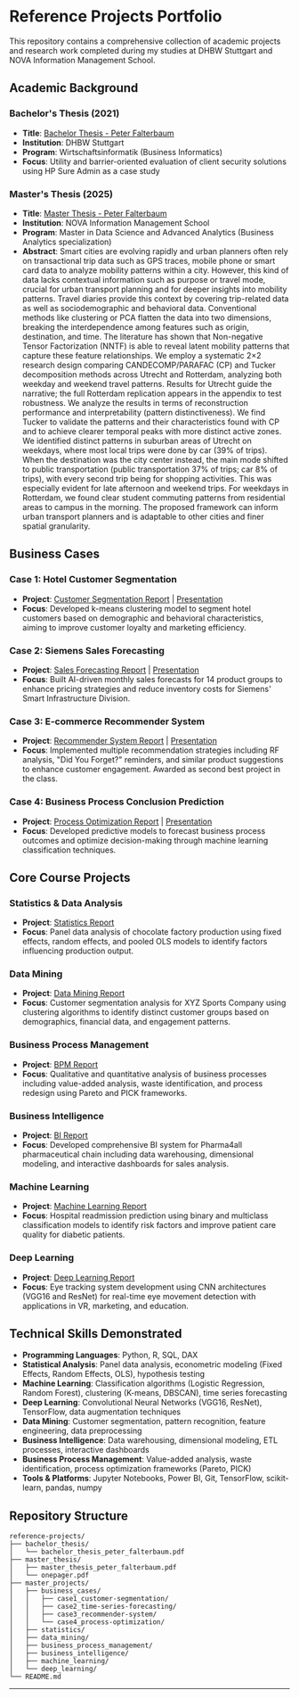 # Reference Projects Portfolio

This repository contains a comprehensive collection of academic projects and research work completed during my studies at DHBW Stuttgart and NOVA Information Management School.

## Academic Background

### Bachelor's Thesis (2021)
- **Title**: [Bachelor Thesis - Peter Falterbaum](bachelor_thesis/bachelor_thesis_peter_falterbaum.pdf)
- **Institution**: DHBW Stuttgart
- **Program**: Wirtschaftsinformatik (Business Informatics)
- **Focus**: Utility and barrier-oriented evaluation of client security solutions using HP Sure Admin as a case study

### Master's Thesis (2025)
- **Title**: [Master Thesis - Peter Falterbaum](master_thesis/master_thesis_peter_falterbaum.pdf)
- **Institution**: NOVA Information Management School
- **Program**: Master in Data Science and Advanced Analytics (Business Analytics specialization)
- **Abstract**: Smart cities are evolving rapidly and urban planners often rely on transactional trip data such as GPS traces, mobile phone or smart card data to analyze mobility patterns within a city. However, this kind of data lacks contextual information such as purpose or travel mode, crucial for urban transport planning and for deeper insights into mobility patterns. Travel diaries provide this context by covering trip-related data as well as sociodemographic and behavioral data. Conventional methods like clustering or PCA flatten the data into two dimensions, breaking the interdependence among features such as origin, destination, and time. The literature has shown that Non-negative Tensor Factorization (NNTF) is able to reveal latent mobility patterns that capture these feature relationships. We employ a systematic 2×2 research design comparing CANDECOMP/PARAFAC (CP) and Tucker decomposition methods across Utrecht and Rotterdam, analyzing both weekday and weekend travel patterns. Results for Utrecht guide the narrative; the full Rotterdam replication appears in the appendix to test robustness. We analyze the results in terms of reconstruction performance and interpretability (pattern distinctiveness). We find Tucker to validate the patterns and their characteristics found with CP and to achieve clearer temporal peaks with more distinct active zones. We identified distinct patterns in suburban areas of Utrecht on weekdays, where most local trips were done by car (39% of trips). When the destination was the city center instead, the main mode shifted to public transportation (public transportation 37% of trips; car 8% of trips), with every second trip being for shopping activities. This was especially evident for late afternoon and weekend trips. For weekdays in Rotterdam, we found clear student commuting patterns from residential areas to campus in the morning. The proposed framework can inform urban transport planners and is adaptable to other cities and finer spatial granularity.

## Business Cases

### Case 1: Hotel Customer Segmentation
- **Project**: [Customer Segmentation Report](master_projects/business_cases/case1_customer-segmentation/report.pdf) | [Presentation](master_projects/business_cases/case1_customer-segmentation/presentation.pdf)
- **Focus**: Developed k-means clustering model to segment hotel customers based on demographic and behavioral characteristics, aiming to improve customer loyalty and marketing efficiency.

### Case 2: Siemens Sales Forecasting
- **Project**: [Sales Forecasting Report](master_projects/business_cases/case2_time-series-forecasting/report.pdf) | [Presentation](master_projects/business_cases/case2_time-series-forecasting/presentation.pdf)
- **Focus**: Built AI-driven monthly sales forecasts for 14 product groups to enhance pricing strategies and reduce inventory costs for Siemens' Smart Infrastructure Division.

### Case 3: E-commerce Recommender System
- **Project**: [Recommender System Report](master_projects/business_cases/case3_recommender-system/report.pdf) | [Presentation](master_projects/business_cases/case3_recommender-system/presentation.pdf)
- **Focus**: Implemented multiple recommendation strategies including RF analysis, "Did You Forget?" reminders, and similar product suggestions to enhance customer engagement. Awarded as second best project in the class.

### Case 4: Business Process Conclusion Prediction
- **Project**: [Process Optimization Report](master_projects/business_cases/case4_process-optimization/report.pdf) | [Presentation](master_projects/business_cases/case4_process-optimization/presentation.pdf)
- **Focus**: Developed predictive models to forecast business process outcomes and optimize decision-making through machine learning classification techniques.

## Core Course Projects

### Statistics & Data Analysis
- **Project**: [Statistics Report](master_projects/statistics/statistics_report.pdf)
- **Focus**: Panel data analysis of chocolate factory production using fixed effects, random effects, and pooled OLS models to identify factors influencing production output.

### Data Mining
- **Project**: [Data Mining Report](master_projects/data_mining/data_mining_report.pdf)
- **Focus**: Customer segmentation analysis for XYZ Sports Company using clustering algorithms to identify distinct customer groups based on demographics, financial data, and engagement patterns.

### Business Process Management
- **Project**: [BPM Report](master_projects/business_process_management/business_process_management_report.pdf)
- **Focus**: Qualitative and quantitative analysis of business processes including value-added analysis, waste identification, and process redesign using Pareto and PICK frameworks.

### Business Intelligence
- **Project**: [BI Report](master_projects/business_intelligence/business_intelligence_report.pdf)
- **Focus**: Developed comprehensive BI system for Pharma4all pharmaceutical chain including data warehousing, dimensional modeling, and interactive dashboards for sales analysis.

### Machine Learning
- **Project**: [Machine Learning Report](master_projects/machine_learning/machine_learning_report.pdf)
- **Focus**: Hospital readmission prediction using binary and multiclass classification models to identify risk factors and improve patient care quality for diabetic patients.

### Deep Learning
- **Project**: [Deep Learning Report](master_projects/deep_learning/deep_learning_report.pdf)
- **Focus**: Eye tracking system development using CNN architectures (VGG16 and ResNet) for real-time eye movement detection with applications in VR, marketing, and education.

## Technical Skills Demonstrated

- **Programming Languages**: Python, R, SQL, DAX
- **Statistical Analysis**: Panel data analysis, econometric modeling (Fixed Effects, Random Effects, OLS), hypothesis testing
- **Machine Learning**: Classification algorithms (Logistic Regression, Random Forest), clustering (K-means, DBSCAN), time series forecasting
- **Deep Learning**: Convolutional Neural Networks (VGG16, ResNet), TensorFlow, data augmentation techniques
- **Data Mining**: Customer segmentation, pattern recognition, feature engineering, data preprocessing
- **Business Intelligence**: Data warehousing, dimensional modeling, ETL processes, interactive dashboards
- **Business Process Management**: Value-added analysis, waste identification, process optimization frameworks (Pareto, PICK)
- **Tools & Platforms**: Jupyter Notebooks, Power BI, Git, TensorFlow, scikit-learn, pandas, numpy

## Repository Structure

```
reference-projects/
├── bachelor_thesis/
│   └── bachelor_thesis_peter_falterbaum.pdf
├── master_thesis/
│   ├── master_thesis_peter_falterbaum.pdf
│   └── onepager.pdf
├── master_projects/
│   ├── business_cases/
│   │   ├── case1_customer-segmentation/
│   │   ├── case2_time-series-forecasting/
│   │   ├── case3_recommender-system/
│   │   └── case4_process-optimization/
│   ├── statistics/
│   ├── data_mining/
│   ├── business_process_management/
│   ├── business_intelligence/
│   ├── machine_learning/
│   └── deep_learning/
└── README.md
```

---